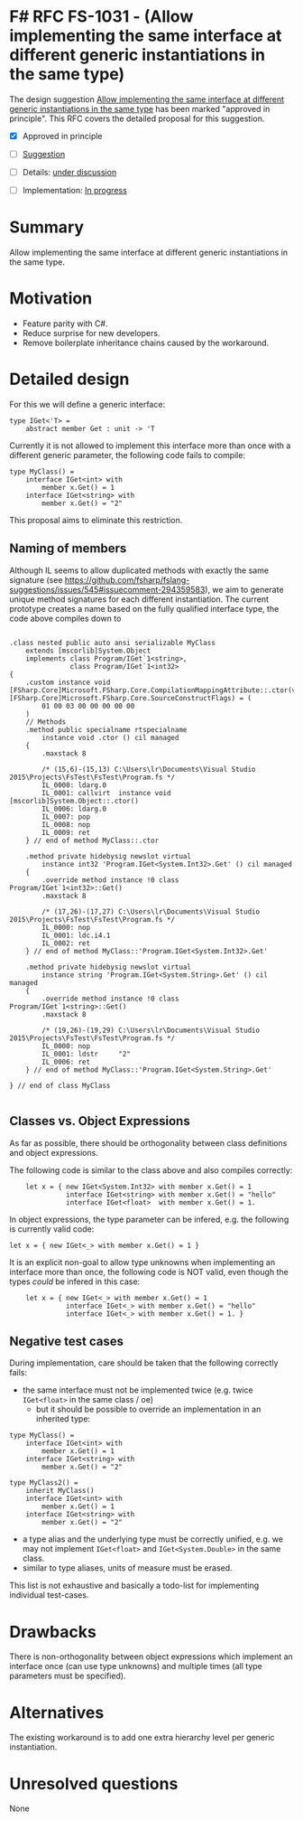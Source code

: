 # F# RFC FS-1031 - (Allow implementing the same interface at different generic instantiations in the same type)

The design suggestion [Allow implementing the same interface at different generic instantiations in the same type](https://github.com/fsharp/fslang-suggestions/issues/545) has been marked "approved in principle".
This RFC covers the detailed proposal for this suggestion.

* [x] Approved in principle
* [ ] [Suggestion](https://github.com/fsharp/fslang-suggestions/issues/545)
* [ ] Details: [under discussion](https://github.com/fsharp/FSharpLangDesign/issues/185)
* [ ] Implementation: [In progress](https://github.com/Microsoft/visualfsharp/pull/2867)


# Summary
[summary]: #summary

Allow implementing the same interface at different generic instantiations in the same type.

# Motivation
[motivation]: #motivation

* Feature parity with C#.
* Reduce surprise for new developers.
* Remove boilerplate inheritance chains caused by the workaround.

# Detailed design
[design]: #detailed-design

For this we will define a generic interface:

```F#
type IGet<'T> =
    abstract member Get : unit -> 'T
```

Currently it is not allowed to implement this interface more than once with a different generic parameter, the following code fails to compile:

```F#
type MyClass() =
    interface IGet<int> with
        member x.Get() = 1
    interface IGet<string> with
        member x.Get() = "2"
```

This proposal aims to eliminate this restriction.

## Naming of members
Although IL seems to allow duplicated methods with exactly the same signature (see https://github.com/fsharp/fslang-suggestions/issues/545#issuecomment-294359583), we aim to generate unique method signatures for each different instantiation.
The current prototype creates a name based on the fully qualified interface type, the code above compiles down to

```IL

.class nested public auto ansi serializable MyClass
	extends [mscorlib]System.Object
	implements class Program/IGet`1<string>,
	           class Program/IGet`1<int32>
{
	.custom instance void [FSharp.Core]Microsoft.FSharp.Core.CompilationMappingAttribute::.ctor(valuetype [FSharp.Core]Microsoft.FSharp.Core.SourceConstructFlags) = (
		01 00 03 00 00 00 00 00
	)
	// Methods
	.method public specialname rtspecialname 
		instance void .ctor () cil managed 
	{
		.maxstack 8

		/* (15,6)-(15,13) C:\Users\lr\Documents\Visual Studio 2015\Projects\FsTest\FsTest\Program.fs */
		IL_0000: ldarg.0
		IL_0001: callvirt  instance void [mscorlib]System.Object::.ctor()
		IL_0006: ldarg.0
		IL_0007: pop
		IL_0008: nop
		IL_0009: ret
	} // end of method MyClass::.ctor

	.method private hidebysig newslot virtual 
		instance int32 'Program.IGet<System.Int32>.Get' () cil managed 
	{
		.override method instance !0 class Program/IGet`1<int32>::Get()
		.maxstack 8

		/* (17,26)-(17,27) C:\Users\lr\Documents\Visual Studio 2015\Projects\FsTest\FsTest\Program.fs */
		IL_0000: nop
		IL_0001: ldc.i4.1
		IL_0002: ret
	} // end of method MyClass::'Program.IGet<System.Int32>.Get'

	.method private hidebysig newslot virtual 
		instance string 'Program.IGet<System.String>.Get' () cil managed 
	{
		.override method instance !0 class Program/IGet`1<string>::Get()
		.maxstack 8

		/* (19,26)-(19,29) C:\Users\lr\Documents\Visual Studio 2015\Projects\FsTest\FsTest\Program.fs */
		IL_0000: nop
		IL_0001: ldstr     "2"
		IL_0006: ret
	} // end of method MyClass::'Program.IGet<System.String>.Get'

} // end of class MyClass


```

## Classes vs. Object Expressions

As far as possible, there should be orthogonality between class definitions and object expressions.

The following code is similar to the class above and also compiles correctly:

```F#
    let x = { new IGet<System.Int32> with member x.Get() = 1
              interface IGet<string> with member x.Get() = "hello"
              interface IGet<float>  with member x.Get() = 1.
```

In object expressions, the type parameter can be infered, e.g. the following is currently valid code:

```F#
let x = { new IGet<_> with member x.Get() = 1 }
```

It is an explicit non-goal to allow type unknowns when implementing an interface more than once, the following code is NOT valid, even though the types _could_ be infered in this case:

```F#
    let x = { new IGet<_> with member x.Get() = 1
              interface IGet<_> with member x.Get() = "hello"
              interface IGet<_> with member x.Get() = 1. }
```


## Negative test cases

During implementation, care should be taken that the following correctly fails:

* the same interface must not be implemented twice (e.g. twice ``IGet<float>`` in the same class / oe)
  * but it should be possible to override an implementation in an inherited type:
```F#
type MyClass() =
    interface IGet<int> with
        member x.Get() = 1
    interface IGet<string> with
        member x.Get() = "2"

type MyClass2() =
    inherit MyClass()
    interface IGet<int> with
        member x.Get() = 1
    interface IGet<string> with
        member x.Get() = "2"
```
* a type alias and the underlying type must be correctly unified, e.g. we may not implement ``IGet<float>`` and ``IGet<System.Double>`` in the same class.
* similar to type aliases, units of measure must be erased.

This list is not exhaustive and basically a todo-list for implementing individual test-cases.

# Drawbacks
[drawbacks]: #drawbacks

There is non-orthogonality between object expressions which implement an interface once (can use type unknowns) and multiple times (all type parameters must be specified).

# Alternatives
[alternatives]: #alternatives

The existing workaround is to add one extra hierarchy level per generic instantiation.

# Unresolved questions
[unresolved]: #unresolved-questions

None
